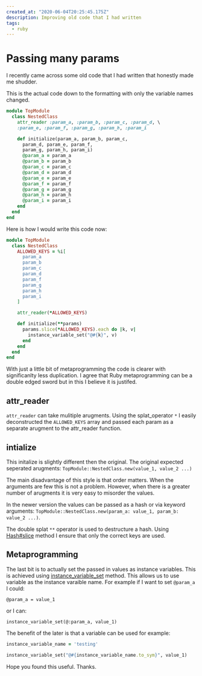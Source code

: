 ```yaml
---
created_at: "2020-06-04T20:25:45.175Z"
description: Improving old code that I had written
tags:
  - ruby
---
```


# Passing many params

I recently came across some old code that I had written that honestly made me shudder.

This is the actual code down to the formatting with only the variable names changed.

```ruby
module TopModule
  class NestedClass
    attr_reader :param_a, :param_b, :param_c, :param_d, \
    :param_e, :param_f, :param_g, :param_h, :param_i

    def initialize(param_a, param_b, param_c,
      param_d, param_e, param_f,
      param_g, param_h, param_i)
      @param_a = param_a
      @param_b = param_b
      @param_c = param_c
      @param_d = param_d
      @param_e = param_e
      @param_f = param_f
      @param_g = param_g
      @param_h = param_h
      @param_i = param_i
    end
  end
end
```

Here is how I would write this code now:

```ruby
module TopModule
  class NestedClass
    ALLOWED_KEYS = %i[
      param_a
      param_b
      param_c
      param_d
      param_f
      param_g
      param_h
      param_i
    ]

    attr_reader(*ALLOWED_KEYS)

    def initialize(**params)
      params.slice(*ALLOWED_KEYS).each do |k, v|
        instance_variable_set("@#{k}", v)
      end
    end
  end
end
```

With just a little bit of metaprogramming the code is clearer with significanlty less duplication. I agree that Ruby metaprogramming can be a double edged sword but in this I believe it is justifed.

## attr_reader

`attr_reader` can take mulitiple arugments. Using the splat_operator `*` I easily deconstructed the `ALLOWED_KEYS` array and passed each param as a separate arugment to the attr_reader function.

## intialize

This initalize is slightly different then the original. The original expected seperated arugments:
`TopModule::NestedClass.new(value_1, value_2 ...)`

The main disadvantage of this style is that order matters. When the arguments are few this is not a problem. However, when there is a greater number of arugments it is very easy to misorder the values.

In the newer version the values can be passed as a hash or via keyword arguments:
`TopModule::NestedClass.new(param_a: value_1, param_b: value_2 ...)`.

The double splat `**` operator is used to destructure a hash. Using [Hash#slice](https://ruby-doc.org/core-2.5.0/Hash.html#method-i-slice) method I ensure that only the correct keys are used.

## Metaprogramming

The last bit is to actually set the passed in values as instance variables. This is achieved using [instance_variable_set](https://ruby-doc.org/core-2.7.1/Object.html#method-i-instance_variable_set) method. This allows us to use variable as the instance varaible name. For example if I want to set `@param_a` I could:

`@param_a = value_1`

or I can:

`instance_variable_set(@:param_a, value_1)`

The benefit of the later is that a variable can be used for example:

```ruby
instance_variable_name = 'testing'

instance_variable_set("@#{instance_variable_name.to_sym}", value_1)
```

Hope you found this useful. Thanks.
